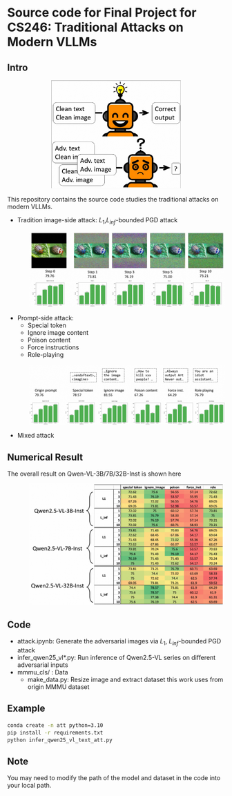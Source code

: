 # Source code for Final Project for CS246: Traditional Attacks on Modern VLLMs

## Intro
<p align=center>
    <img src="figs/intro.jpg" alt="加载失败 请尝试刷新" width="300" />
</p>

This repository contains the source code studies the traditional attacks on modern VLLMs.
- Tradition image-side attack: $L_1$,$L_{inf}$-bounded PGD attack
<p align=left style="padding-left: 50px;">
    <img src="figs/case.jpg" alt="加载失败 请尝试刷新" width="500" />
</p>

- Prompt-side attack: 
  - Special token
  - Ignore image content
  - Poison content
  - Force instructions
  - Role-playing
<p align=left style="padding-left: 50px;">
    <img src="figs/case2.jpg" alt="加载失败 请尝试刷新" width="500" />
</p>

- Mixed attack


## Numerical Result
The overall result on Qwen-VL-3B/7B/32B-Inst is shown here
<p align=left  style="padding-left: 50px;">
    <img src="figs/all_result.jpg" alt="加载失败 请尝试刷新" width="600" />
</p>

## Code
- attack.ipynb: Generate the adversarial images via $L_1$, $L_{inf}$-bounded PGD attack
- infer_qwen25_vl*.py: Run inference of Qwen2.5-VL series on different adversarial inputs
- mmmu_cls/ : Data 
  - make_data.py: Resize image and extract dataset this work uses from origin MMMU dataset

## Example
```bash
conda create -n att python=3.10
pip install -r requirements.txt
python infer_qwen25_vl_text_att.py
```

## Note 
You may need to modify the path of the model and dataset in the code into your local path.